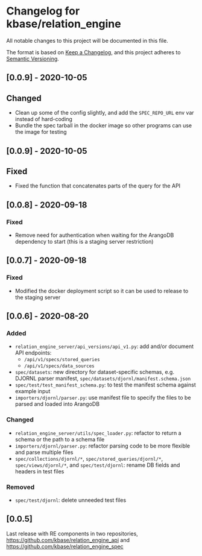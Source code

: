 # Changelog for kbase/relation_engine

All notable changes to this project will be documented in this file.

The format is based on [Keep a Changelog](https://keepachangelog.com/en/1.0.0/),
and this project adheres to [Semantic Versioning](https://semver.org/spec/v2.0.0.html).

## [0.0.9] - 2020-10-05
## Changed
- Clean up some of the config slightly, and add the `SPEC_REPO_URL` env var instead of hard-coding
- Bundle the spec tarball in the docker image so other programs can use the image for testing

## [0.0.9] - 2020-10-05
## Fixed
- Fixed the function that concatenates parts of the query for the API

## [0.0.8] - 2020-09-18
### Fixed
- Remove need for authentication when waiting for the ArangoDB dependency to start (this is a staging server restriction)

## [0.0.7] - 2020-09-18
### Fixed
- Modified the docker deployment script so it can be used to release to the staging server

## [0.0.6] - 2020-08-20

### Added

- `relation_engine_server/api_versions/api_v1.py`: add and/or document API endpoints:
  - `/api/v1/specs/stored_queries`
  - `/api/v1/specs/data_sources`
- `spec/datasets`: new directory for dataset-specific schemas, e.g. DJORNL parser manifest, `spec/datasets/djornl/manifest.schema.json`
- `spec/test/test_manifest_schema.py`: to test the manifest schema against example input
- `importers/djornl/parser.py`: use manifest file to specify the files to be parsed and loaded into ArangoDB

### Changed

- `relation_engine_server/utils/spec_loader.py`: refactor to return a schema or the path to a schema file
- `importers/djornl/parser.py`: refactor parsing code to be more flexible and parse multiple files
- `spec/collections/djornl/*`, `spec/stored_queries/djornl/*`, `spec/views/djornl/*`, and `spec/test/djornl`: rename DB fields and headers in test files

### Removed

- `spec/test/djornl`: delete unneeded test files



## [0.0.5]

Last release with RE components in two repositories, https://github.com/kbase/relation_engine_api and https://github.com/kbase/relation_engine_spec
